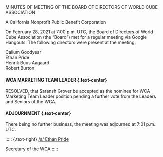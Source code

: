 <div class="text-center">
MINUTES OF MEETING OF THE BOARD OF DIRECTORS OF WORLD CUBE ASSOCIATION

A California Nonprofit Public Benefit Corporation
</div>

On February 28, 2021 at 7:00 p.m. UTC, the Board of Directors of World Cube Association (the “Board”) met for a regular meeting via Google Hangouts. The following directors were present at the meeting:

<div class="text-center">
Callum Goodyear <br>
Ethan Pride <br>
Henrik Buus Aagaard <br>
Robert Burton <br>
</div>


#### **WCA MARKETING TEAM LEADER** {.text-center}

RESOLVED, that Saransh Grover be accepted as the nominee for WCA Marketing Team Leader position pending a further vote from the Leaders and Seniors of the WCA.

#### **ADJOURNMENT** {.text-center}

There being no further business, the meeting was adjourned at 7:01 p.m. UTC.

::::: {.text-right}
<u>/s/ Ethan Pride</u>

Secretary of the WCA
:::::
